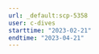 ```yaml
---
url: _default:scp-5358
user: c-dives
starttime: "2023-02-21"
endtime: "2023-04-21"
---
```

<reserve />